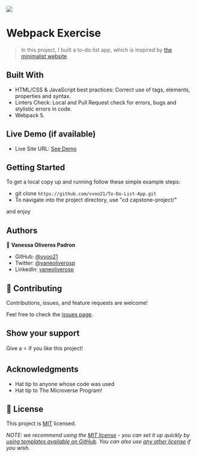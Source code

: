 ![](https://img.shields.io/badge/Microverse-blueviolet)

# Webpack Exercise

> In this project, I built a to-do list app, which is inspired by [the minimalist website](https://web.archive.org/web/20180320194056/http://www.getminimalist.com:80/). 


## Built With

- HTML/CSS & JavaScript best practices: Correct use of tags, elements, properties and syntax.
- Linters Check: Local and Pull Request check for errors, bugs and stylistic errors in code.
- Webpack 5.

## Live Demo (if available)

- Live Site URL: [See Demo](https://vvoo21.github.io/To-Do-List-App/dist/)


## Getting Started

To get a local copy up and running follow these simple example steps:

- git clone `https://github.com/vvoo21/To-Do-List-App.git`
- To navigate into the project directory, use "cd capstone-project/"

and enjoy

## Authors

👤 **Vanessa Oliveros Padron**

- GitHub: [@vvoo21](https://github.com/vvoo21)
- Twitter: [@vaneoliverosp](https://twitter.com/vaneoliverosp)
- LinkedIn: [vaneoliverosp](https://www.linkedin.com/in/vaneoliverosp/)

## 🤝 Contributing

Contributions, issues, and feature requests are welcome!

Feel free to check the [issues page](../../issues/).

## Show your support

Give a ⭐️ if you like this project!

## Acknowledgments

- Hat tip to anyone whose code was used
- Hat tip to The Microverse Program!

## 📝 License

This project is [MIT](./LICENSE) licensed.

_NOTE: we recommend using the [MIT license](https://choosealicense.com/licenses/mit/) - you can set it up quickly by [using templates available on GitHub](https://docs.github.com/en/communities/setting-up-your-project-for-healthy-contributions/adding-a-license-to-a-repository). You can also use [any other license](https://choosealicense.com/licenses/) if you wish._
